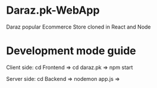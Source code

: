 # Daraz.pk-WebApp
 Daraz popular Ecommerce Store cloned in React and Node

# Development mode guide
Client side:
cd Frontend =>
cd daraz.pk =>
npm start

Server side:
cd Backend =>
nodemon app.js =>

